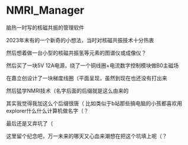 # NMRI_Manager
脑热一时写的核磁共振的管理软件

2023年末有的一个新奇的小想法，当时对核磁共振技术十分热衷

然后想着做一台小型的核磁共振氢等元素的图谱仪或成像仪？

然后买了一块5V 12A电源，绕了一个铜线圈+电流数字控制模块做B0主磁场

在嘉立创设计了一块梯度线圈（平面呈现，虽然到现在也还没有打出来

然后猛学NMRI技术（名字后面的后缀就是这么由来的

其实我觉得我加这么个后缀很唐（ 比如类似于b站那些搞电脑的小孩都喜欢用explorer什么什么计算机做名字（？

最后还是又弃坑了（

这里留个纪念吧，万一未来的哪天又心血来潮想在把这个坑填上呢（？
